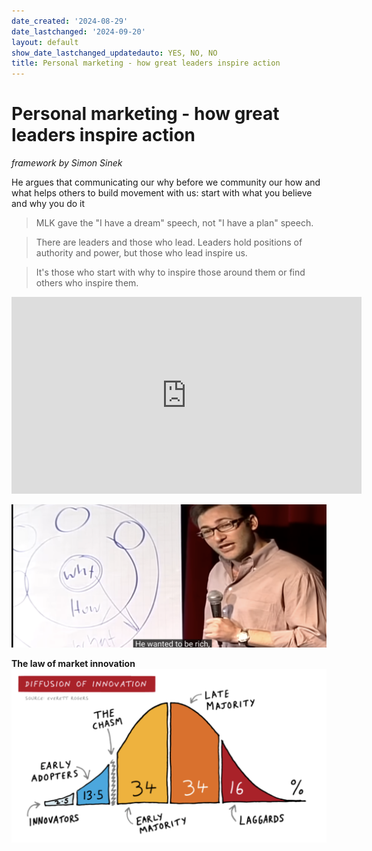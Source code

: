 ```yaml
---
date_created: '2024-08-29'
date_lastchanged: '2024-09-20'
layout: default
show_date_lastchanged_updatedauto: YES, NO, NO
title: Personal marketing - how great leaders inspire action
---
```

# Personal marketing - how great leaders inspire action
*framework by Simon Sinek*

He argues that communicating our why before we community our how and what helps others to build movement with us: start with what you believe and why you do it

>MLK gave the "I have a dream" speech, not "I have a plan" speech.

>There are leaders and those who lead. Leaders hold positions of authority and power, but those who lead inspire us. 

>It's those who start with why to inspire those around them or find others who inspire them.

<iframe width="560" height="315" src="https://www.youtube.com/embed/qp0HIF3SfI4?si=Md9QQtENVpyQSkEM" title="YouTube video player" frameborder="0" allow="accelerometer; autoplay; clipboard-write; encrypted-media; gyroscope; picture-in-picture; web-share" referrerpolicy="strict-origin-when-cross-origin" allowfullscreen></iframe>

![](media/cleanshot_2024-08-29-at-16-54-38@2x.png)

**The law of market innovation**
![](media/cleanshot_2024-08-29-at-16-59-32@2x.png)